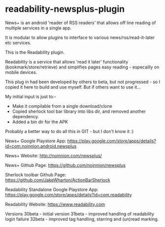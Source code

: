 readability-newsplus-plugin
===========================

News+ is an android 'reader of RSS readers' that allows off line reading of multiple services in a single app.

It is modular to allow plugins to interface to various news/rss/read-it-later etc services.

This is the Readability plugin.

Readability is a service that allows 'read it later' functionality (bookmark/store/retrieve) and simplifies pages
easy reading - especailly on mobile devices.

This plug in had been developed by others to beta, but not progressed - so I copied it here to build and use myself.
But if others want to use it...

My initial input is just to:-
- Make it compilable from a single download/clone
- Copied sherlock tool bar library into libs dir, and removed another dependency.
- Added a bin dir for the APK

Probably a better way to do all this in GIT - but I don't know it :)

News+ Google Playstore App:
https://play.google.com/store/apps/details?id=com.noinnion.android.newsplus

News+ Website:
http://noinnion.com/newsplus/

News+ Github Page:
https://github.com/noinnion/newsplus

Sherlock toolbar Github Page:
https://github.com/JakeWharton/ActionBarSherlock

Readability Standalone Google Playstore App:
https://play.google.com/store/apps/details?id=com.readability

Readability Website:
https://www.readability.com

Versions
30beta - initial version
31beta - improved handling of readability login failure
32beta - improved tag handling, starring and (un)read marking.
